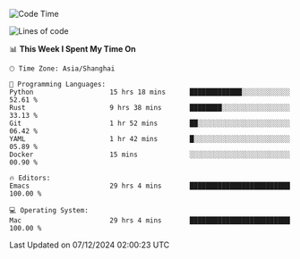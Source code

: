 <!--START_SECTION:waka-->
![Code Time](http://img.shields.io/badge/Code%20Time-2%2C346%20hrs%2011%20mins-blue)

![Lines of code](https://img.shields.io/badge/From%20Hello%20World%20I%27ve%20Written-309.1%20thousand%20lines%20of%20code-blue)

📊 **This Week I Spent My Time On** 

```text
🕑︎ Time Zone: Asia/Shanghai

💬 Programming Languages: 
Python                   15 hrs 18 mins      █████████████░░░░░░░░░░░░   52.61 % 
Rust                     9 hrs 38 mins       ████████░░░░░░░░░░░░░░░░░   33.13 % 
Git                      1 hr 52 mins        ██░░░░░░░░░░░░░░░░░░░░░░░   06.42 % 
YAML                     1 hr 42 mins        █░░░░░░░░░░░░░░░░░░░░░░░░   05.89 % 
Docker                   15 mins             ░░░░░░░░░░░░░░░░░░░░░░░░░   00.90 % 

🔥 Editors: 
Emacs                    29 hrs 4 mins       █████████████████████████   100.00 % 

💻 Operating System: 
Mac                      29 hrs 4 mins       █████████████████████████   100.00 % 
```


 Last Updated on 07/12/2024 02:00:23 UTC
<!--END_SECTION:waka-->
